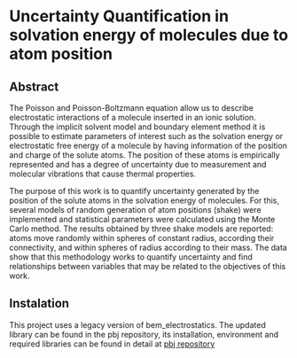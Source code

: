 # Uncertainty Quantification in solvation energy of molecules due to atom position

## Abstract

The Poisson and Poisson-Boltzmann equation allow us to describe electrostatic interactions of a molecule inserted in an ionic solution. Through the implicit solvent model and boundary element method it is possible to estimate parameters of interest such as the solvation energy or electrostatic free energy of a molecule by having information of the position and charge of the solute atoms. The position of these atoms is empirically represented and has a degree of uncertainty due to measurement and molecular vibrations that cause thermal properties.

The purpose of this work is to quantify uncertainty generated by the position of the solute atoms in the solvation energy of molecules. For this, several models of random generation of atom positions (shake) were implemented and statistical parameters were calculated using the Monte Carlo method. The results obtained by three shake models are reported: atoms move randomly within spheres of constant radius, according their connectivity, and within spheres of radius according to their mass. The data show that this methodology works to quantify uncertainty and find relationships between variables that may be related to the objectives of this work.

## Instalation
 
This project uses a legacy version of bem_electrostatics. The updated library can be found in the pbj repository, its installation, environment and required libraries can be found in detail at [pbj repository](https://github.com/bem4solvation/pbj/)
